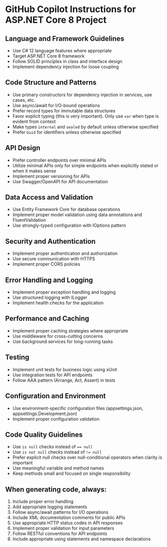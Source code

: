 # GitHub Copilot Instructions for ASP.NET Core 8 Project

## Language and Framework Guidelines
- Use C# 12 language features where appropriate
- Target ASP.NET Core 8 framework
- Follow SOLID principles in class and interface design
- Implement dependency injection for loose coupling

## Code Structure and Patterns
- Use primary constructors for dependency injection in services, use cases, etc.
- Use async/await for I/O-bound operations
- Prefer record types for immutable data structures
- Favor explicit typing (this is very important). Only use `var` when type is evident from context
- Make types `internal` and `sealed` by default unless otherwise specified
- Prefer `Guid` for identifiers unless otherwise specified

## API Design
- Prefer controller endpoints over minimal APIs
- Utilize minimal APIs only for simple endpoints when explicitly stated or when it makes sense
- Implement proper versioning for APIs
- Use Swagger/OpenAPI for API documentation

## Data Access and Validation
- Use Entity Framework Core for database operations
- Implement proper model validation using data annotations and FluentValidation
- Use strongly-typed configuration with IOptions pattern

## Security and Authentication
- Implement proper authentication and authorization
- Use secure communication with HTTPS
- Implement proper CORS policies

## Error Handling and Logging
- Implement proper exception handling and logging
- Use structured logging with ILogger
- Implement health checks for the application

## Performance and Caching
- Implement proper caching strategies where appropriate
- Use middleware for cross-cutting concerns
- Use background services for long-running tasks

## Testing
- Implement unit tests for business logic using xUnit
- Use integration tests for API endpoints
- Follow AAA pattern (Arrange, Act, Assert) in tests

## Configuration and Environment
- Use environment-specific configuration files (appsettings.json, appsettings.Development.json)
- Implement proper configuration validation

## Code Quality Guidelines
- Use `is null` checks instead of `== null`
- Use `is not null` checks instead of `!= null`
- Prefer explicit null checks over null-conditional operators when clarity is important
- Use meaningful variable and method names
- Keep methods small and focused on single responsibility

## When generating code, always:
1. Include proper error handling
2. Add appropriate logging statements
3. Follow async/await patterns for I/O operations
4. Include XML documentation comments for public APIs
5. Use appropriate HTTP status codes in API responses
6. Implement proper validation for input parameters
7. Follow RESTful conventions for API endpoints
8. Include appropriate using statements and namespace declarations
